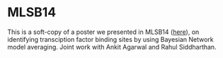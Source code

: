 # MLSB14

This is a soft-copy of a poster we presented in MLSB14 ([here](https://github.com/rajarshipal15/MLSB14/blob/main/mlsb_poster1.pdf)), on identifying transciption factor binding sites by using Bayesian Network model averaging. Joint work with Ankit Agarwal  and   Rahul Siddharthan. 
